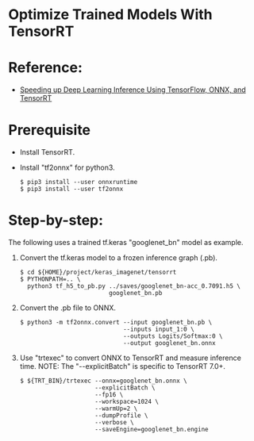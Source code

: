 Optimize Trained Models With TensorRT
=====================================

# Reference:

* [Speeding up Deep Learning Inference Using TensorFlow, ONNX, and TensorRT](https://devblogs.nvidia.com/speeding-up-deep-learning-inference-using-tensorflow-onnx-and-tensorrt/)

# Prerequisite

* Install TensorRT.

* Install "tf2onnx" for python3.

    ```shell
    $ pip3 install --user onnxruntime
    $ pip3 install --user tf2onnx
    ```

# Step-by-step:

The following uses a trained tf.keras "googlenet_bn" model as example.

1. Convert the tf.keras model to a frozen inference graph (.pb).

    ```shell
    $ cd ${HOME}/project/keras_imagenet/tensorrt
    $ PYTHONPATH=.. \
      python3 tf_h5_to_pb.py ../saves/googlenet_bn-acc_0.7091.h5 \
                             googlenet_bn.pb
    ```

2. Convert the .pb file to ONNX.

    ```shell
    $ python3 -m tf2onnx.convert --input googlenet_bn.pb \
                                 --inputs input_1:0 \
                                 --outputs Logits/Softmax:0 \
                                 --output googlenet_bn.onnx
    ```

3. Use "trtexec" to convert ONNX to TensorRT and measure inference time.  NOTE: The "--explicitBatch" is specific to TensorRT 7.0+.

    ```shell
    $ ${TRT_BIN}/trtexec --onnx=googlenet_bn.onnx \
                         --explicitBatch \
                         --fp16 \
                         --workspace=1024 \
                         --warmUp=2 \
                         --dumpProfile \
                         --verbose \
                         --saveEngine=googlenet_bn.engine
    ```
